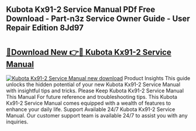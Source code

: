 ## Kubota Kx91-2 Service Manual PDf Free Download - Part-n3z Service Owner Guide - User Repair Edition 8Jd97

# <h2><a href="http://bc95864.oget.top/?id=Kubota+Kx91-2+Service+Manual">🔗Download New 👉🔴 Kubota Kx91-2 Service Manual</a></h2>

[![Kubota Kx91-2 Service Manual new download](https://i.imgur.com/5g1atiW.png)](http://bc95864.oget.top/?id=Kubota+Kx91-2+Service+Manual)
Product Insights This guide unlocks the hidden potential of your new Kubota Kx91-2 Service Manual with insightful tips and tricks. Please Keep Kubota Kx91-2 Service Manual This Manual For future reference and troubleshooting tips. This Kubota Kx91-2 Service Manual comes equipped with a wealth of features to enhance your daily life. Support Available 24/7 Kubota Kx91-2 Service Manual. Our customer support team is available 24/7 to assist you with any inquiries.
